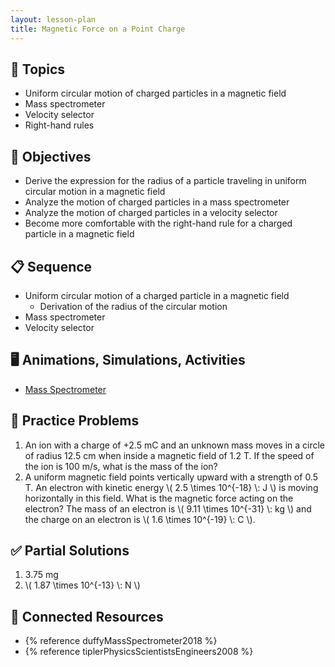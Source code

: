 ```yaml
---
layout: lesson-plan
title: Magnetic Force on a Point Charge
---
```


## 🔖 Topics

* Uniform circular motion of charged particles in a magnetic field
* Mass spectrometer
* Velocity selector
* Right-hand rules

## 🎯 Objectives

* Derive the expression for the radius of a particle traveling in uniform circular motion in a magnetic field
* Analyze the motion of charged particles in a mass spectrometer
* Analyze the motion of charged particles in a velocity selector
* Become more comfortable with the right-hand rule for a charged particle in a magnetic field

## 📋 Sequence

* Uniform circular motion of a charged particle in a magnetic field
  * Derivation of the radius of the circular motion
* Mass spectrometer
* Velocity selector

## 🖥️ Animations, Simulations, Activities

* [Mass Spectrometer](https://physics.bu.edu/~duffy/HTML5/mass_spectrometer.html)

## 📝 Practice Problems

1. An ion with a charge of +2.5 mC and an unknown mass moves in a circle of radius 12.5 cm when inside a magnetic field of 1.2 T. If the speed of the ion is 100 m/s, what is the mass of the ion?
2. A uniform magnetic field points vertically upward with a strength of 0.5 T. An electron with kinetic energy \\( 2.5 \times 10^{-18} \\: J \\) is moving horizontally in this field. What is the magnetic force acting on the electron? The mass of an electron is \\( 9.11 \times 10^{-31} \\: kg \\) and the charge on an electron is \\( 1.6 \times 10^{-19} \\: C \\).

## ✅ Partial Solutions

1. 3.75 mg
2. \\( 1.87 \\times 10^{-13} \\: N \\)

## 📘 Connected Resources

* {% reference duffyMassSpectrometer2018 %}
* {% reference tiplerPhysicsScientistsEngineers2008 %}
